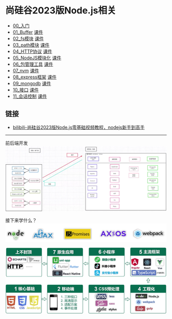 # 尚硅谷2023版Node.js相关
- [00_入门](00_入门.md)
- [01_Buffer](01_Buffer.md) [课件](课件/01_Buffer.pdf)
- [02_fs模块](02_fs模块.md) [课件](课件/02_fs模块.pdf)
- [03_path模块](03_path模块.md) [课件](课件/03_path模块.pdf)
- [04_HTTP协议](04_http协议.md) [课件](课件/04_HTTP协议.pdf)
- [05_NodeJS模块化](05_NodeJS模块化.md) [课件](课件/05_NodeJS模块化.pdf)
- [06_包管理工具](06_包管理工具.md) [课件](课件/06_包管理工具.pdf)
- [07_nvm](07_nvm.md) [课件](课件/07_nvm.pdf)
- [08_express框架](08_express框架.md) [课件](课件/08_express框架.pdf)
- [09_mongodb](09_MongoDB.md) [课件](课件/09_mongodb.pdf)
- [10_接口](10_接口.md) [课件](课件/10_接口.pdf)
- [11_会话控制](11_会话控制.md) [课件](课件/11_会话控制.pdf)


## 链接
- [bilibili-尚硅谷2023版Node.js零基础视频教程，nodejs新手到高手](https://www.bilibili.com/video/BV1gM411W7ex)


---

前后端开发
![1683384594260](image/README/1683384594260.png)

接下来学什么？
![1683384529295](image/README/1683384529295.png)

![1683384548685](image/README/1683384548685.png)

